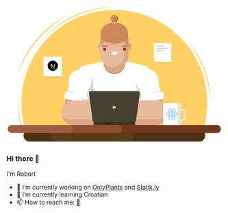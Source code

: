 <img width="550" src="https://github.com/RobertBroersma/RobertBroersma/blob/main/graphic.svg">


### Hi there 👋

I'm Robert

- 🔭 I’m currently working on [OnlyPlants](https://onlyplants.app) and [Statik.ly](https://statik.ly)
- 🌱 I’m currently learning Croatian
- 📫 How to reach me: [📧](mailto:robertbroersma@gmail.com)
